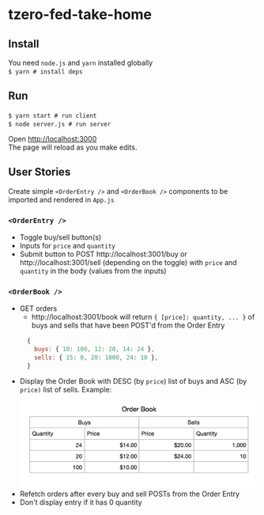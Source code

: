 # tzero-fed-take-home

## Install
You need `node.js` and `yarn` installed globally  
`$ yarn # install deps`

## Run
`$ yarn start # run client`  
`$ node server.js # run server`  

Open [http://localhost:3000](http://localhost:3000)  
The page will reload as you make edits.  

## User Stories
Create simple `<OrderEntry />` and `<OrderBook />` components to be imported and rendered in `App.js`
### `<OrderEntry />`
- Toggle buy/sell button(s)
- Inputs for `price` and `quantity`
- Submit button to POST http://localhost:3001/buy or http://localhost:3001/sell (depending on the toggle) with `price` and `quantity` in the body (values from the inputs)

### `<OrderBook />`
- GET orders
  - http://localhost:3001/book will return `{ [price]: quantity, ... }` of buys and sells that have been POST'd from the Order Entry
  ```javascript
    {
      buys: { 10: 100, 12: 20, 14: 24 },
      sells: { 15: 0, 20: 1000, 24: 10 },
    }
  ```
- Display the Order Book with DESC (by `price`) list of buys and ASC (by `price)` list of sells. Example:
![Screenshot](example.png)
- Refetch orders after every buy and sell POSTs from the Order Entry
- Don't display entry if it has 0 quantity
